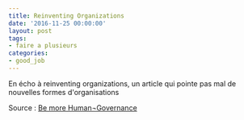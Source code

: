 ```yaml
---
title: Reinventing Organizations
date: '2016-11-25 00:00:00'
layout: post
tags:
- faire a plusieurs
categories:
- good_job
---
```


En écho à reinventing organizations, un article qui pointe pas mal de nouvelles formes d'organisations

<!--more-->






Source : [Be more Human¬Governance][source]

[source]: https://b.coliga.co/be-more-human-governance-%E2%84%BF-ba873854e86c#.gyl0u1m0c
